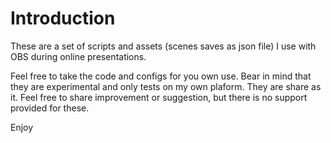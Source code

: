 # Introduction
These are a set of scripts and assets (scenes saves as json file) I use with OBS during online presentations.

Feel free to take the code and configs for you own use. Bear in mind that they are experimental and only tests on my own plaform. They are share as it. Feel free to share improvement or suggestion, but there is no support provided for these.

Enjoy